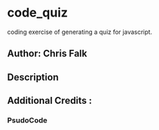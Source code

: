 # code_quiz
coding exercise of generating a quiz for javascript. 

## Author: Chris Falk 

## Description


## Additional Credits : 

### PsudoCode 


